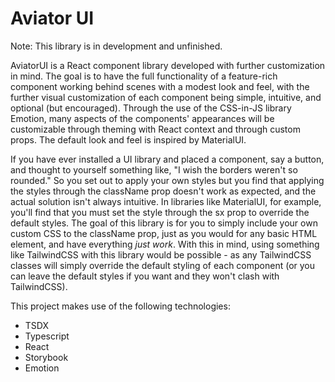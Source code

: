 # Aviator UI

Note: This library is in development and unfinished.

AviatorUI is a React component library developed with further customization in mind. The goal is to have the full functionality of a feature-rich component working behind scenes with a modest look and feel, with the further visual customization of each component being simple, intuitive, and optional (but encouraged). Through the use of the CSS-in-JS library Emotion, many aspects of the components' appearances will be customizable through theming with React context and through custom props. The default look and feel is inspired by MaterialUI.

If you have ever installed a UI library and placed a component, say a button, and thought to yourself something like, "I wish the borders weren't so rounded." So you set out to apply your own styles but you find that applying the styles through the className prop doesn't work as expected, and the actual solution isn't always intuitive. In libraries like MaterialUI, for example, you'll find that you must set the style through the sx prop to override the default styles. The goal of this library is for you to simply include your own custom CSS to the className prop, just as you would for any basic HTML element, and have everything _just work_. With this in mind, using something like TailwindCSS with this library would be possible - as any TailwindCSS classes will simply override the default styling of each component (or you can leave the default styles if you want and they won't clash with TailwindCSS).

This project makes use of the following technologies:
- TSDX
- Typescript
- React
- Storybook
- Emotion

